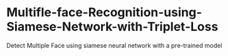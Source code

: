 # Multifle-face-Recognition-using-Siamese-Network-with-Triplet-Loss

Detect Multiple Face using siamese neural network with a pre-trained model
